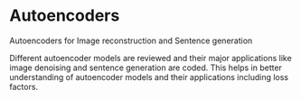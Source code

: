 # Autoencoders
Autoencoders for Image reconstruction and Sentence generation

Different autoencoder models are reviewed and their major applications like image denoising and sentence generation are coded. This helps in better understanding of autoencoder models and their applications including loss factors.
